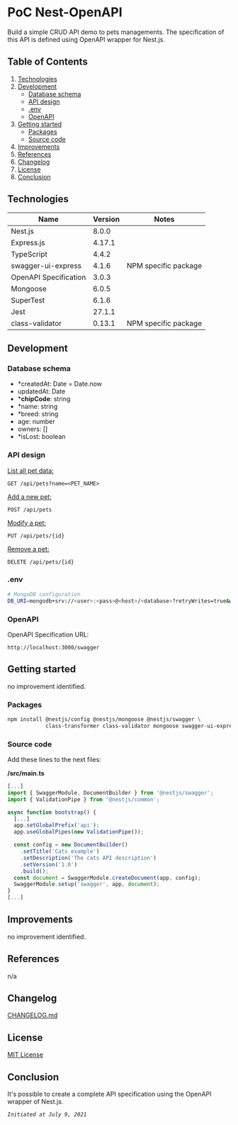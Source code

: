 # PoC Nest-OpenAPI
Build a simple CRUD API demo to pets managements. The specification of this API is defined using OpenAPI wrapper for Nest.js.

## Table of Contents
1. [Technologies](#technologies)
2. [Development](#development)
    - [Database schema](#database-schema)
    - [API design](#api-design)
    - [.env](#env)
    - [OpenAPI](#openapi)
3. [Getting started](#getting-started)
   - [Packages](#packages)
   - [Source code](#source-code)
4. [Improvements](#improvements)
5. [References](#references)
6. [Changelog](#changelog)
7. [License](#license)
8. [Conclusion](#conclusion)

<a name="technologies"></a>
## Technologies
| Name                        | Version     | Notes                                             |
|-----------------------------|-------------|---------------------------------------------------|
| Nest.js                     | 8.0.0       |                                                   |
| Express.js                  | 4.17.1      |                                                   |
| TypeScript                  | 4.4.2       |                                                   |
| swagger-ui-express          | 4.1.6       | NPM specific package                              |
| OpenAPI Specification       | 3.0.3       |                                                   |
| Mongoose                    | 6.0.5       |                                                   |   
| SuperTest                   | 6.1.6       |                                                   |
| Jest                        | 27.1.1      |                                                   |
| class-validator             | 0.13.1      | NPM specific package                              |

<a name="development"></a>
## Development

<a name="database-schema"></a>
### **Database schema**

- *createdAt: Date = Date.now
- updatedAt: Date
- ***chipCode**: string
- *name: string
- *breed: string
- age: number
- owners: []
- *isLost: boolean

<a name="api-design"></a>
### **API design**
<u>List all pet data:</u>

```
GET /api/pets?name=<PET_NAME>
```

<u>Add a new pet:</u>

```
POST /api/pets
```

<u>Modify a pet:</u>

```
PUT /api/pets/{id}
```


<u>Remove a pet:</u>

```
DELETE /api/pets/{id}
```

<a name="env"></a>
### **.env**

```sh
# MongoDB configuration
DB_URI=mongodb+srv://<user>:<pass>@<host>/<database>?retryWrites=true&w=majority
```

<a name="openapi"></a>
### **OpenAPI**

OpenAPI Specification URL:

```
http://localhost:3000/swagger
```

<a name="getting-started"></a>
## Getting started
no improvement identified.

<a name="packages"></a>
### **Packages**

```sh
npm install @nestjs/config @nestjs/mongoose @nestjs/swagger \
            class-transformer class-validator mongoose swagger-ui-express
```

<a name="source-code"></a>
### **Source code**

Add these lines to the next files:

**/src/main.ts**
```javascript {.line-numbers}
[...]
import { SwaggerModule, DocumentBuilder } from '@nestjs/swagger';
import { ValidationPipe } from '@nestjs/common';

async function bootstrap() {
  [...]
  app.setGlobalPrefix('api');
  app.useGlobalPipes(new ValidationPipe());

  const config = new DocumentBuilder()
    .setTitle('Cats example')
    .setDescription('The cats API description')
    .setVersion('1.0')
    .build();
  const document = SwaggerModule.createDocument(app, config);
  SwaggerModule.setup('swagger', app, document);
}
[...]
```


<a name="improvements"></a>
## Improvements
no improvement identified.

<a name="references"></a>
## References
n/a

<a name="changelog"></a>
## Changelog
[CHANGELOG.md](./CHANGELOG.md)

<a name="license"></a>
## License
[MIT License](./LICENSE)

<a name="conclusion"></a>
## Conclusion
It's possible to create a complete API specification using the OpenAPI wrapper of Nest.js.


*`Initiated at July 9, 2021`*

